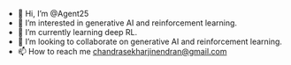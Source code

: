 - 👋 Hi, I’m @Agent25
- 👀 I’m interested in generative AI and reinforcement learning.
- 🌱 I’m currently learning deep RL.
- 💞️ I’m looking to collaborate on generative AI and reinforcement learning.
- 📫 How to reach me chandrasekharjinendran@gmail.com

<!---
Chandrasekhar25-design/Chandrasekhar25-design is a ✨ special ✨ repository because its `README.md` (this file) appears on your GitHub profile.
You can click the Preview link to take a look at your changes.
--->
